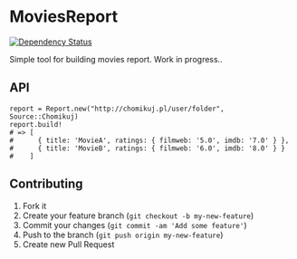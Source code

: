 # MoviesReport

[![Dependency Status](https://gemnasium.com/kowal/movies_report.png)](https://gemnasium.com/kowal/movies_report)

Simple tool for building movies report. Work in progress..

## API
	report = Report.new("http://chomikuj.pl/user/folder", Source::Chomikuj)
	report.build!
	# => [
	#      { title: 'MovieA', ratings: { filmweb: '5.0', imdb: '7.0' } },
	#      { title: 'MovieB', ratings: { filmweb: '6.0', imdb: '8.0' } }
	#    ]

## Contributing

1. Fork it
2. Create your feature branch (`git checkout -b my-new-feature`)
3. Commit your changes (`git commit -am 'Add some feature'`)
4. Push to the branch (`git push origin my-new-feature`)
5. Create new Pull Request
